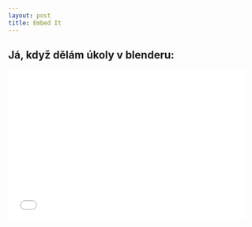 ```yaml
---
layout: post
title: Embed It
---
```

## Já, když dělám úkoly v blenderu:
 <iframe src="//giphy.com/embed/xTiTnJ3BooiDs8dL7W" width="480" height="305" frameBorder="0" class="giphy-embed" allowFullScreen></iframe>


